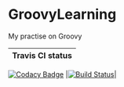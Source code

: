 # GroovyLearning
My practise on Groovy


|Travis CI status|
|---|
[![Codacy Badge](https://api.codacy.com/project/badge/Grade/bd6271cfd7bc484c9255e06ef82dd2ef)](https://app.codacy.com/app/hemanth22hemu/GroovyLearning?utm_source=github.com&utm_medium=referral&utm_content=hemanth22/GroovyLearning&utm_campaign=Badge_Grade_Dashboard)
|[![Build Status](https://travis-ci.org/hemanth22/GroovyLearning.svg?branch=master)](https://travis-ci.org/hemanth22/GroovyLearning)|
